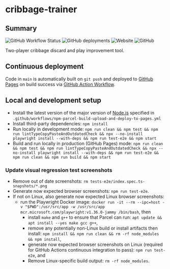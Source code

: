 # cribbage-trainer

## Summary

![GitHub Workflow Status](https://img.shields.io/github/actions/workflow/status/markafitzgerald1/cribbage-trainer/npm-parcel-build-upload-and-deploy-to-pages.yml?label=build%2Bdeploy&style=plastic) ![GitHub deployments](https://img.shields.io/github/deployments/markafitzgerald1/cribbage-trainer/github-pages?label=deploy&style=plastic) ![Website](https://img.shields.io/website?label=webapp%20site&style=plastic&url=https%3A%2F%2Fmarkafitzgerald1.github.io%2Fcribbage-trainer%2F) ![GitHub](https://img.shields.io/github/license/markafitzgerald1/cribbage-trainer?style=plastic)

Two-player cribbage discard and play improvement tool.

## Continuous deployment

Code in `main` is automatically built on `git push` and deployed to [GitHub Pages](https://markafitzgerald1.github.io/cribbage-trainer/) on build success via [GitHub Action Workflow](https://github.com/markafitzgerald1/cribbage-trainer/actions/workflows/npm-parcel-build-upload-and-deploy-to-pages.yml).

## Local and development setup

- Install the latest version of the major version of [Node.js](https://nodejs.org/en/) specified in `.github/workflows/npm-parcel-build-upload-and-deploy-to-pages.yml`
- Install third-party dependencies: `npm install`
- Run locally in development mode: `npm run clean && npm test && npm run lintTypeCopyPasteAndOutdatedCheck && npx --no-install playwright install --with-deps && npm run test-e2e && npm start`
- Build and run locally in production (GitHub Pages) mode: `npm run clean && npm test && npm run lintTypeCopyPasteAndOutdatedCheck && npx --no-install playwright install --with-deps && npm run test-e2e && npm run clean && npm run build && npm start`

### Update visual regression test screenshots

- Remove out of date screenshots: `rm tests-e2e/index.spec.ts-snapshots/*.png`
- Generate now expected browser screenshots: `npm run test-e2e`.
- If not on Linux, also generate now expected Linux browser screenshots:
  - run the Playwright Docker image: `docker run -it --rm --ipc=host -v "$PWD":/usr/src/app -w /usr/src/app mcr.microsoft.com/playwright:v1.36.0-jammy /bin/bash`, then
    - install `make` and `g++` to ensure that Parcel can run: `apt update && apt install --yes make gcc g++`,
    - remove any potentially non-Linux build or install artifacts then install: `npm install && npm run clean && rm -rf node_modules && npm install`,
    - generate now expected browser screenshots on Linux (required for GitHub Actions continuous integration to pass): `npm run test-e2e`, and
    - Remove Linux-specific build output: `rm -rf node_modules`.

